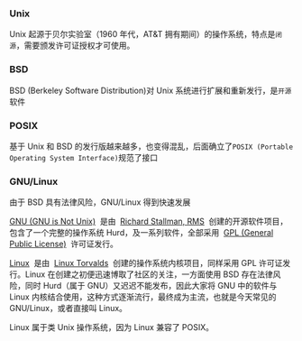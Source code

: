 ### Unix

Unix 起源于贝尔实验室（1960 年代，AT&T 拥有期间）的操作系统，特点是`闭源`，需要颁发许可证授权才可使用。

### BSD

BSD (Berkeley Software Distribution)对 Unix 系统进行扩展和重新发行，是`开源`软件

### POSIX

基于 Unix 和 BSD 的发行版越来越多，也变得混乱，后面确立了`POSIX (Portable Operating System Interface)`规范了接口

### GNU/Linux

由于 BSD 具有法律风险，GNU/Linux 得到快速发展

[GNU (GNU is Not Unix)](https://en.wikipedia.org/wiki/GNU)  是由  [Richard Stallman, RMS](https://en.wikipedia.org/wiki/Richard_Stallman)  创建的开源软件项目，包含了一个完整的操作系统 Hurd，及一系列软件，全部采用  [GPL (General Public License)](https://en.wikipedia.org/wiki/GNU_General_Public_License)  许可证发行。

[Linux](https://en.wikipedia.org/wiki/Linux_kernel)  是由  [Linux Torvalds](https://en.wikipedia.org/wiki/Linus_Torvalds)  创建的操作系统内核项目，同样采用 GPL 许可证发行。Linux 在创建之初便迅速博取了社区的关注，一方面使用 BSD 存在法律风险，同时 Hurd（属于 GNU）又迟迟不能发布，因此大家将 GNU 中的软件与 Linux 内核结合使用，这种方式逐渐流行，最终成为主流，也就是今天常见的 GNU/Linux，或者直接叫 Linux。

Linux 属于类 Unix 操作系统，因为 Linux 兼容了 POSIX。
